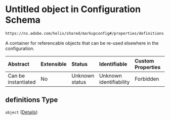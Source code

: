 # Untitled object in Configuration Schema

```txt
https://ns.adobe.com/helix/shared/markupconfig#/properties/definitions
```

A container for referencable objects that can be re-used elsewhere in the configuration.

| Abstract            | Extensible | Status         | Identifiable            | Custom Properties | Additional Properties | Access Restrictions | Defined In                                                                   |
| :------------------ | :--------- | :------------- | :---------------------- | :---------------- | :-------------------- | :------------------ | :--------------------------------------------------------------------------- |
| Can be instantiated | No         | Unknown status | Unknown identifiability | Forbidden         | Allowed               | none                | [markupconfig.schema.json*](markupconfig.schema.json "open original schema") |

## definitions Type

`object` ([Details](markupconfig-properties-definitions.md))
